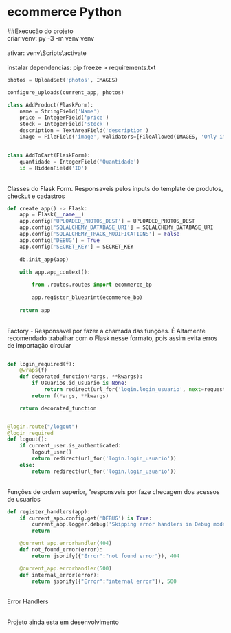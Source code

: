 # ecommerce Python

##Execução do projeto
<br>criar venv: py -3 -m venv venv<br/>
<br>ativar: venv\Scripts\activate<br/>
<br>instalar dependencias: pip freeze > requirements.txt<br/>



```Python
photos = UploadSet('photos', IMAGES)

configure_uploads(current_app, photos)

class AddProduct(FlaskForm):
    name = StringField('Name')
    price = IntegerField('price')
    stock = IntegerField('stock')
    description = TextAreaField('description')
    image = FileField('image', validators=[FileAllowed(IMAGES, 'Only images are accepted.')])


class AddToCart(FlaskForm):
    quantidade = IntegerField('Quantidade')
    id = HiddenField('ID')

```

<br>Classes do Flask Form. Responsaveis pelos inputs do template de produtos, checkut e cadastros<br/>




```Python
def create_app() -> Flask:
    app = Flask(__name__)
    app.config['UPLOADED_PHOTOS_DEST'] = UPLOADED_PHOTOS_DEST
    app.config['SQLALCHEMY_DATABASE_URI'] = SQLALCHEMY_DATABASE_URI
    app.config['SQLALCHEMY_TRACK_MODIFICATIONS'] = False
    app.config['DEBUG'] = True
    app.config['SECRET_KEY'] = SECRET_KEY
    
    db.init_app(app)
    
    with app.app_context():

        from .routes.routes import ecommerce_bp
       
        app.register_blueprint(ecommerce_bp)
     
    return app

```

<br>Factory - Responsavel por fazer a chamada das funções. É Altamente recomendado trabalhar com o Flask nesse formato, pois assim evita erros de importação circular<br/>




```Python

def login_required(f):
    @wraps(f)
    def decorated_function(*args, **kwargs):
        if Usuarios.id_usuario is None:
            return redirect(url_for('login.login_usuario', next=request.url))
        return f(*args, **kwargs)

    return decorated_function


@login.route("/logout")
@login_required
def logout():
    if current_user.is_authenticated:
        logout_user()
        return redirect(url_for('login.login_usuario'))
    else:
        return redirect(url_for('login.login_usuario'))


```

<br>Funções de ordem superior, "responsveis por faze checagem dos acessos de usuarios<br/>



```Python
def register_handlers(app):
    if current_app.config.get('DEBUG') is True:
        current_app.logger.debug('Skipping error handlers in Debug mode')
        return

    @current_app.errorhandler(404)
    def not_found_error(error):
        return jsonify({"Error":"not found error"}), 404

    @current_app.errorhandler(500)
    def internal_error(error):
        return jsonify({"Error":"internal error"}), 500

```
<br>Error Handlers<br/>

<br>Projeto ainda esta em desenvolvimento<br/>
